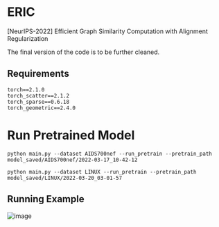 # ERIC

[NeurIPS-2022] Efficient Graph Similarity Computation with Alignment Regularization

The final version of the code is to be further cleaned.

## Requirements

```
torch==2.1.0
torch_scatter==2.1.2
torch_sparse==0.6.18
torch_geometric==2.4.0
```

# Run Pretrained Model

```
python main.py --dataset AIDS700nef --run_pretrain --pretrain_path model_saved/AIDS700nef/2022-03-17_10-42-12
```

```
python main.py --dataset LINUX --run_pretrain --pretrain_path model_saved/LINUX/2022-03-20_03-01-57
```

## Running Example

![image](img/img.png)
